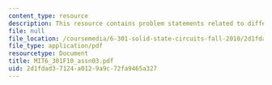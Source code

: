```yaml
---
content_type: resource
description: This resource contains problem statements related to differential amplifier.
file: null
file_location: /coursemedia/6-301-solid-state-circuits-fall-2010/2d1fdad37124a0129a9c72fa9465a327_MIT6_301F10_assn03.pdf
file_type: application/pdf
resourcetype: Document
title: MIT6_301F10_assn03.pdf
uid: 2d1fdad3-7124-a012-9a9c-72fa9465a327
---
```

